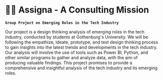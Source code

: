 # 🏄‍♂️ Assigna - A Consulting Mission

**`Group Project on Emerging Roles in the Tech Industry`**

Our project is a design thinking analysis of emerging roles in the tech industry, conducted by students at Gothenburg's University. We will be following the empathize, ideate, prototype, and test design thinking process to gain insights into the latest trends and developments in the tech industry. Our analysis will involve the use of tools such as Power BI, Python, and other similar programs to gather and analyze data, with the aim of producing valuable findings. This project promises to provide a comprehensive and insightful analysis of the tech industry and its emerging roles.